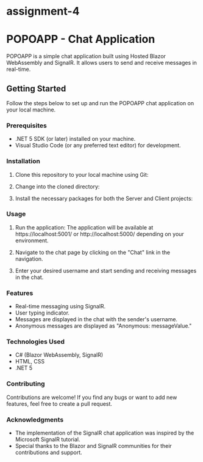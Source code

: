 # assignment-4
# POPOAPP - Chat Application

POPOAPP is a simple chat application built using Hosted Blazor WebAssembly and SignalR. It allows users to send and receive messages in real-time.

## Getting Started

Follow the steps below to set up and run the POPOAPP chat application on your local machine.

### Prerequisites

- .NET 5 SDK (or later) installed on your machine.
- Visual Studio Code (or any preferred text editor) for development.

### Installation

1. Clone this repository to your local machine using Git:

2. Change into the cloned directory:

3. Install the necessary packages for both the Server and Client projects:

### Usage

1. Run the application:
The application will be available at https://localhost:5001/ or http://localhost:5000/ depending on your environment.

2. Navigate to the chat page by clicking on the "Chat" link in the navigation.

3. Enter your desired username and start sending and receiving messages in the chat.

### Features

- Real-time messaging using SignalR.
- User typing indicator.
- Messages are displayed in the chat with the sender's username.
- Anonymous messages are displayed as "Anonymous: messageValue."

### Technologies Used

- C# (Blazor WebAssembly, SignalR)
- HTML, CSS
- .NET 5

### Contributing

Contributions are welcome! If you find any bugs or want to add new features, feel free to create a pull request.



### Acknowledgments

- The implementation of the SignalR chat application was inspired by the Microsoft SignalR tutorial.
- Special thanks to the Blazor and SignalR communities for their contributions and support.


